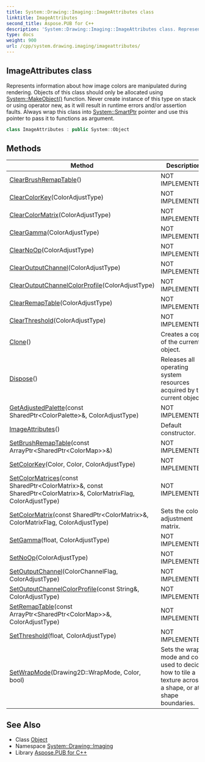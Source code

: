 ```yaml
---
title: System::Drawing::Imaging::ImageAttributes class
linktitle: ImageAttributes
second_title: Aspose.PUB for C++
description: 'System::Drawing::Imaging::ImageAttributes class. Represents information about how image colors are manipulated during rendering. Objects of this class should only be allocated using System::MakeObject() function. Never create instance of this type on stack or using operator new, as it will result in runtime errors and/or assertion faults. Always wrap this class into System::SmartPtr pointer and use this pointer to pass it to functions as argument in C++.'
type: docs
weight: 900
url: /cpp/system.drawing.imaging/imageattributes/
---
```

## ImageAttributes class


Represents information about how image colors are manipulated during rendering. Objects of this class should only be allocated using [System::MakeObject()](../../system/makeobject/) function. Never create instance of this type on stack or using operator new, as it will result in runtime errors and/or assertion faults. Always wrap this class into [System::SmartPtr](../../system/smartptr/) pointer and use this pointer to pass it to functions as argument.

```cpp
class ImageAttributes : public System::Object
```

## Methods

| Method | Description |
| --- | --- |
| [ClearBrushRemapTable](./clearbrushremaptable/)() | NOT IMPLEMENTED. |
| [ClearColorKey](./clearcolorkey/)(ColorAdjustType) | NOT IMPLEMENTED. |
| [ClearColorMatrix](./clearcolormatrix/)(ColorAdjustType) | NOT IMPLEMENTED. |
| [ClearGamma](./cleargamma/)(ColorAdjustType) | NOT IMPLEMENTED. |
| [ClearNoOp](./clearnoop/)(ColorAdjustType) | NOT IMPLEMENTED. |
| [ClearOutputChannel](./clearoutputchannel/)(ColorAdjustType) | NOT IMPLEMENTED. |
| [ClearOutputChannelColorProfile](./clearoutputchannelcolorprofile/)(ColorAdjustType) | NOT IMPLEMENTED. |
| [ClearRemapTable](./clearremaptable/)(ColorAdjustType) | NOT IMPLEMENTED. |
| [ClearThreshold](./clearthreshold/)(ColorAdjustType) | NOT IMPLEMENTED. |
| [Clone](./clone/)() | Creates a copy of the current object. |
| [Dispose](./dispose/)() | Releases all operating system resources acquired by the current object. |
| [GetAdjustedPalette](./getadjustedpalette/)(const SharedPtr\<ColorPalette\>\&, ColorAdjustType) | NOT IMPLEMENTED. |
| [ImageAttributes](./imageattributes/)() | Default constructor. |
| [SetBrushRemapTable](./setbrushremaptable/)(const ArrayPtr\<SharedPtr\<ColorMap\>\>\&) | NOT IMPLEMENTED. |
| [SetColorKey](./setcolorkey/)(Color, Color, ColorAdjustType) | NOT IMPLEMENTED. |
| [SetColorMatrices](./setcolormatrices/)(const SharedPtr\<ColorMatrix\>\&, const SharedPtr\<ColorMatrix\>\&, ColorMatrixFlag, ColorAdjustType) | NOT IMPLEMENTED. |
| [SetColorMatrix](./setcolormatrix/)(const SharedPtr\<ColorMatrix\>\&, ColorMatrixFlag, ColorAdjustType) | Sets the color-adjustment matrix. |
| [SetGamma](./setgamma/)(float, ColorAdjustType) | NOT IMPLEMENTED. |
| [SetNoOp](./setnoop/)(ColorAdjustType) | NOT IMPLEMENTED. |
| [SetOutputChannel](./setoutputchannel/)(ColorChannelFlag, ColorAdjustType) | NOT IMPLEMENTED. |
| [SetOutputChannelColorProfile](./setoutputchannelcolorprofile/)(const String\&, ColorAdjustType) | NOT IMPLEMENTED. |
| [SetRemapTable](./setremaptable/)(const ArrayPtr\<SharedPtr\<ColorMap\>\>\&, ColorAdjustType) | NOT IMPLEMENTED. |
| [SetThreshold](./setthreshold/)(float, ColorAdjustType) | NOT IMPLEMENTED. |
| [SetWrapMode](./setwrapmode/)(Drawing2D::WrapMode, Color, bool) | Sets the wrap mode and color used to decide how to tile a texture across a shape, or at shape boundaries. |
## See Also

* Class [Object](../../system/object/)
* Namespace [System::Drawing::Imaging](../)
* Library [Aspose.PUB for C++](../../)
